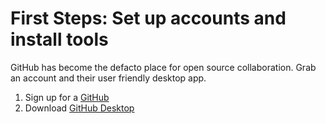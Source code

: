 # First Steps: Set up accounts and install tools

GitHub has become the defacto place for open source collaboration. Grab an account and their user friendly desktop app.

1. Sign up for a [GitHub](https://github.com/join?source=header-home)
2. Download [GitHub Desktop](https://desktop.github.com/)

